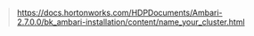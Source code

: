 > https://docs.hortonworks.com/HDPDocuments/Ambari-2.7.0.0/bk_ambari-installation/content/name_your_cluster.html
